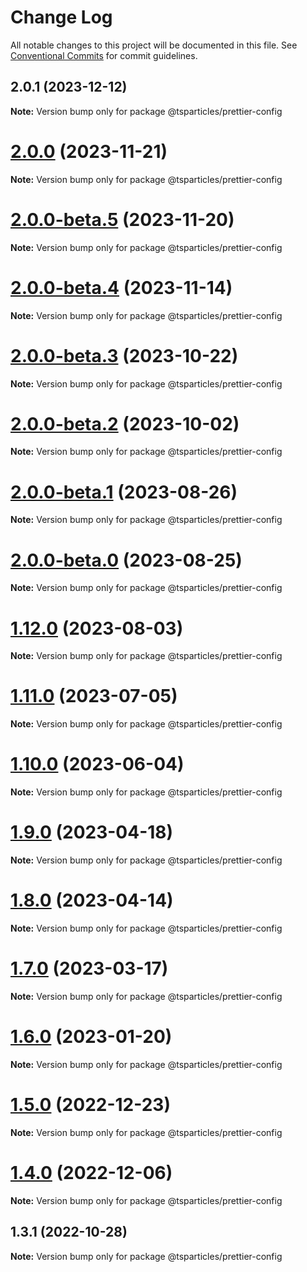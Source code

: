 # Change Log

All notable changes to this project will be documented in this file.
See [Conventional Commits](https://conventionalcommits.org) for commit guidelines.

## 2.0.1 (2023-12-12)

**Note:** Version bump only for package @tsparticles/prettier-config





# [2.0.0](https://github.com/tsparticles/utils/compare/@tsparticles/prettier-config@2.0.0-beta.5...@tsparticles/prettier-config@2.0.0) (2023-11-21)

**Note:** Version bump only for package @tsparticles/prettier-config





# [2.0.0-beta.5](https://github.com/tsparticles/utils/compare/@tsparticles/prettier-config@2.0.0-beta.4...@tsparticles/prettier-config@2.0.0-beta.5) (2023-11-20)

**Note:** Version bump only for package @tsparticles/prettier-config





# [2.0.0-beta.4](https://github.com/tsparticles/utils/compare/@tsparticles/prettier-config@2.0.0-beta.3...@tsparticles/prettier-config@2.0.0-beta.4) (2023-11-14)

**Note:** Version bump only for package @tsparticles/prettier-config





# [2.0.0-beta.3](https://github.com/tsparticles/utils/compare/@tsparticles/prettier-config@2.0.0-beta.2...@tsparticles/prettier-config@2.0.0-beta.3) (2023-10-22)

**Note:** Version bump only for package @tsparticles/prettier-config





# [2.0.0-beta.2](https://github.com/tsparticles/utils/compare/@tsparticles/prettier-config@2.0.0-beta.1...@tsparticles/prettier-config@2.0.0-beta.2) (2023-10-02)

**Note:** Version bump only for package @tsparticles/prettier-config





# [2.0.0-beta.1](https://github.com/tsparticles/utils/compare/@tsparticles/prettier-config@2.0.0-beta.0...@tsparticles/prettier-config@2.0.0-beta.1) (2023-08-26)

**Note:** Version bump only for package @tsparticles/prettier-config





# [2.0.0-beta.0](https://github.com/tsparticles/utils/compare/@tsparticles/prettier-config@1.12.0...@tsparticles/prettier-config@2.0.0-beta.0) (2023-08-25)

**Note:** Version bump only for package @tsparticles/prettier-config





# [1.12.0](https://github.com/tsparticles/utils/compare/@tsparticles/prettier-config@1.11.0...@tsparticles/prettier-config@1.12.0) (2023-08-03)

**Note:** Version bump only for package @tsparticles/prettier-config





# [1.11.0](https://github.com/tsparticles/utils/compare/@tsparticles/prettier-config@1.10.0...@tsparticles/prettier-config@1.11.0) (2023-07-05)

**Note:** Version bump only for package @tsparticles/prettier-config





# [1.10.0](https://github.com/tsparticles/utils/compare/@tsparticles/prettier-config@1.9.0...@tsparticles/prettier-config@1.10.0) (2023-06-04)

**Note:** Version bump only for package @tsparticles/prettier-config





# [1.9.0](https://github.com/tsparticles/utils/compare/@tsparticles/prettier-config@1.8.0...@tsparticles/prettier-config@1.9.0) (2023-04-18)

**Note:** Version bump only for package @tsparticles/prettier-config





# [1.8.0](https://github.com/tsparticles/utils/compare/@tsparticles/prettier-config@1.7.0...@tsparticles/prettier-config@1.8.0) (2023-04-14)

**Note:** Version bump only for package @tsparticles/prettier-config





# [1.7.0](https://github.com/tsparticles/utils/compare/@tsparticles/prettier-config@1.6.0...@tsparticles/prettier-config@1.7.0) (2023-03-17)

**Note:** Version bump only for package @tsparticles/prettier-config





# [1.6.0](https://github.com/tsparticles/utils/compare/@tsparticles/prettier-config@1.5.0...@tsparticles/prettier-config@1.6.0) (2023-01-20)

**Note:** Version bump only for package @tsparticles/prettier-config





# [1.5.0](https://github.com/tsparticles/utils/compare/@tsparticles/prettier-config@1.4.0...@tsparticles/prettier-config@1.5.0) (2022-12-23)

**Note:** Version bump only for package @tsparticles/prettier-config





# [1.4.0](https://github.com/tsparticles/utils/compare/@tsparticles/prettier-config@1.3.1...@tsparticles/prettier-config@1.4.0) (2022-12-06)

**Note:** Version bump only for package @tsparticles/prettier-config





## 1.3.1 (2022-10-28)

**Note:** Version bump only for package @tsparticles/prettier-config
